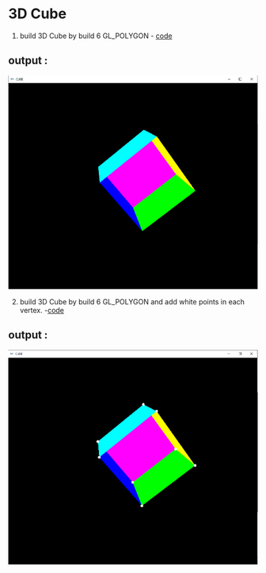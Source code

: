 # 3D Cube

1. build 3D Cube by build 6 GL_POLYGON - [code](https://github.com/alisharifi2000/OpenGL/blob/master/Codes/3D-cube/3D-cube.cpp)

## output :
 <img src="https://github.com/alisharifi2000/OpenGL/blob/master/Codes/3D-cube/tamrin1-1-1-1.png"/>
 
2. build 3D Cube by build 6 GL_POLYGON and add white points in each vertex. -[code](https://github.com/alisharifi2000/OpenGL/blob/master/Codes/3D-cube/3D-cube-with-point.cpp)

## output :
<img src="https://github.com/alisharifi2000/OpenGL/blob/master/Codes/3D-cube/tamrin1-1-1-2.png"/>
